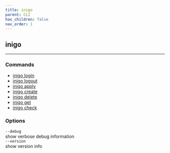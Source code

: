 ```yaml
---
title: inigo
parent: CLI
has_children: false
nav_order: 1
---
```


## inigo
---

### Commands
- [inigo login](/cli_inigo_login.html)
- [inigo logout](/cli_inigo_logout.html)
- [inigo apply](/cli_inigo_apply.html)
- [inigo create](/cli_inigo_create.html)
- [inigo delete](/cli_inigo_delete.html)
- [inigo get](/cli_inigo_get.html)
- [inigo check](/cli_inigo_check.html)

### Options
`--debug`  
show verbose debug information  
`--version`  
show version info  